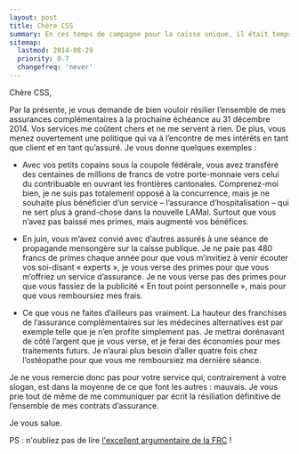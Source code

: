 ```yaml
---
layout: post
title: Chère CSS
summary: En ces temps de campagne pour la caisse unique, il était temps de résilier mes assurances complémentaires pour améliorer mon budget et ne plus financer cette mafia d'assureurs-maladie qui nous vole et nous trompe.
sitemap:
  lastmod: 2014-08-29
  priority: 0.7
  changefreq: 'never'
---
```


Chère CSS,

Par la présente, je vous demande de bien vouloir résilier l’ensemble de mes assurances complémentaires à la prochaine échéance au 31 décembre 2014. Vos services me coûtent chers et ne me servent à rien. De plus, vous menez ouvertement une politique qui va à l’encontre de mes intérêts en tant que client et en tant qu’assuré. Je vous donne quelques exemples :

* Avec vos petits copains sous la coupole fédérale, vous avez transféré des centaines de millions de francs de votre porte-monnaie vers celui du contribuable en ouvrant les frontières cantonales. Comprenez-moi bien, je ne suis pas totalement opposé à la concurrence, mais je ne souhaite plus bénéficier d’un service – l’assurance d’hospitalisation – qui ne sert plus à grand-chose dans la nouvelle LAMal. Surtout que vous n’avez pas baissé mes primes, mais augmenté vos bénéfices.

* En juin, vous m’avez convié avec d’autres assurés à une séance de propagande mensongère sur la caisse publique. Je ne paie pas 480 francs de primes chaque année pour que vous m’invitiez à venir écouter vos soi-disant « experts », je vous verse des primes pour que vous m’offriez un service d’assurance. Je ne vous verse pas des primes pour que vous fassiez de la publicité « En tout point personnelle », mais pour que vous remboursiez mes frais.

* Ce que vous ne faites d’ailleurs pas vraiment. La hauteur des franchises de l’assurance complémentaires sur les médecines alternatives est par exemple telle que je n’en profite simplement pas. Je mettrai dorénavant de côté l’argent que je vous verse, et je ferai des économies pour mes traitements futurs. Je n’aurai plus besoin d’aller quatre fois chez l’ostéopathe pour que vous me remboursiez ma dernière séance.

Je ne vous remercie donc pas pour votre service qui, contrairement à votre slogan, est dans la moyenne de ce que font les autres : mauvais. Je vous prie tout de même de me communiquer par écrit la résiliation définitive de l’ensemble de mes contrats d’assurance.

Je vous salue.

PS : n'oubliez pas de lire [l'excellent argumentaire de la FRC](http://www.frc.ch/articles/un-debat-escamote-pour-les-assures/) !
